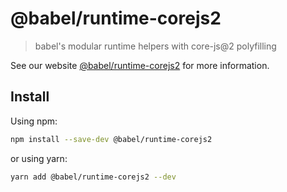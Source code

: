 # @babel/runtime-corejs2

> babel's modular runtime helpers with core-js@2 polyfilling

See our website [@babel/runtime-corejs2](https://babeljs.io/docs/en/next/babel-runtime-corejs2.html) for more information.

## Install

Using npm:

```sh
npm install --save-dev @babel/runtime-corejs2
```

or using yarn:

```sh
yarn add @babel/runtime-corejs2 --dev
```
